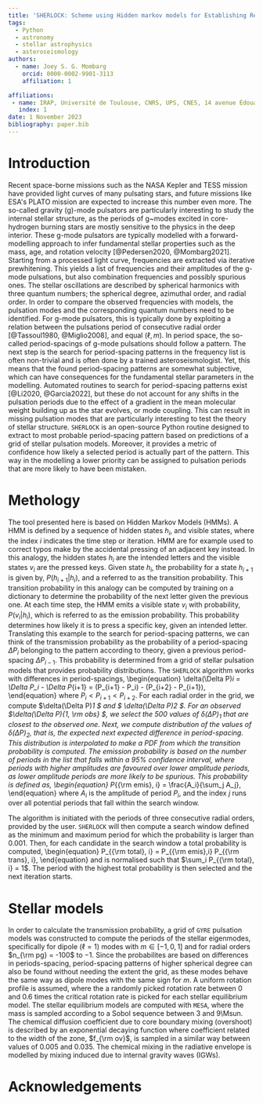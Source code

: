 ```yaml
---
title: 'SHERLOCK: Scheme using Hidden markov models for Establishing Reiteratively a List Of Candidate period-spacings with liKelihood'
tags:
  - Python
  - astronomy
  - stellar astrophysics  
  - asteroseismology
authors:
  - name: Joey S. G. Mombarg
    orcid: 0000-0002-9901-3113
    affiliation: 1

affiliations:
 - name: IRAP, Université de Toulouse, CNRS, UPS, CNES, 14 avenue Édouard Belin, F-31400 Toulouse, France
   index: 1
date: 1 November 2023
bibliography: paper.bib
---
```


# Introduction

Recent space-borne missions such as the NASA Kepler and TESS mission have provided light curves of many pulsating stars, and future missions like ESA's PLATO mission are expected to increase this number even more. The so-called gravity (g)-mode pulsators are particularly interesting to study the internal stellar structure, as the periods of g~modes excited in core-hydrogen burning stars are mostly sensitive to the physics in the deep interior. These g-mode pulsators are typically modelled with a forward-modelling approach to infer fundamental stellar properties such as the mass, age, and rotation velocity [@Pedersen2020, @Mombarg2021]. Starting from a processed light curve, frequencies are extracted via iterative prewhitening. This yields a list of frequencies and their amplitudes of the g-mode pulsations, but also combination frequencies and possibly spurious ones. The stellar oscillations are described by spherical harmonics with three quantum numbers; the spherical degree, azimuthal order, and radial order. In order to compare the observed frequencies with models, the pulsation modes and the corresponding quantum numbers need to be identified. For g-mode pulsators, this is typically done by exploiting a relation between the pulsations period of consecutive radial order [@Tassoul1980, @Miglio2008], and equal ($\ell, m$). In period space, the so-called period-spacings of g-mode pulsations should follow a pattern. The next step is the search for period-spacing patterns in the frequency list is often non-trivial and is often done by a trained asteroseismologist. Yet, this means that the found period-spacing patterns are somewhat subjective, which can have consequences for the fundamental stellar parameters in the modelling. Automated routines to search for period-spacing patterns exist [@Li2020, @Garcia2022], but these do not account for any shifts in the pulsation periods due to the effect of a gradient in the mean molecular weight building up as the star evolves, or mode coupling. This can result in missing pulsation modes that are particularly interesting to test the theory of stellar structure. `SHERLOCK` is an open-source Python routine designed to extract to most probable period-spacing pattern based on predictions of a grid of stellar pulsation models.
Moreover, it provides a metric of confidence how likely a selected period is actually part of the pattern. This way in the modelling a lower priority can be assigned to pulsation periods that are more likely to have been mistaken.

# Methology

The tool presented here is based on Hidden Markov Models (HMMs). A HMM is defined by a sequence of hidden states $h_i$, and visible states, where the index $i$ indicates the time step or iteration. HMM are for example used to correct typos make by the accidental pressing of an adjacent key instead. In this analogy, the hidden states $h_i$ are the intended letters and the visible states $v_i$ are the pressed keys. Given state $h_i$, the probability for a state $h_{i+1}$ is given by, $P(h_{i+1} | h_i)$,
and a referred to as the transition probability. This transition probability in this analogy can be computed by training on a dictionary to determine the probability of the next letter given the previous one. At each time step, the HMM emits a visible state $v_i$ with probability, $P(v_i | h_i)$, which is referred to as the emission probability. This probability determines how likely it is to press a specific key, given an intended letter. Translating this example to the search for period-spacing patterns, we can think of the transmission probability as the probability of a period-spacing $\Delta P_{i}$ belonging to the pattern according to theory, given a previous period-spacing $\Delta P_{i-1}$. This probability is determined from a grid of stellar pulsation models that provides probability distributions. The `SHERLOCK` algorithm works with differences in period-spacings,
\begin{equation}
    \delta(\Delta P)_i = \Delta P_i - \Delta P_{i+1} = (P_{i+1} - P_i) - (P_{i+2} - P_{i+1}),
\end{equation}
where $P_i < P_{i+1} < P_{i+2}$. For each radial order in the grid, we compute $\delta(\Delta P)_1 $ and $ \delta(\Delta P)_2 $. For an observed $\delta(\Delta P)_{1, \rm obs} $, we select the 500 values of $\delta(\Delta P)_1$ that are closest to the observed one. Next, we compute distribution of the values of $\delta(\Delta P)_2$, that is, the expected next expected difference in period-spacing. This distribution is interpolated to make a PDF from which the transition probability is computed.
The emission probability is based on the number of periods in the list that falls within a 95\% confidence interval, where periods with higher amplitudes are favoured over lower amplitude periods, as lower amplitude periods are more likely to be spurious. This probability is defined as,
\begin{equation}
    P_{{\rm emis}, i} = \frac{A_i}{\sum_j A_j},
\end{equation}
where $A_i$ is the amplitude of period $P_i$, and the index $j$ runs over all potential periods that fall within the search window.

The algorithm is initiated with the periods of three consecutive radial orders, provided by the user. `SHERLOCK` will then compute a search window defined as the minimum and maximum period for which the probability is larger than 0.001. Then, for each candidate in the search window a total probability is computed,
\begin{equation}
    P_{{\rm total}, i} = P_{{\rm emis},i} P_{{\rm trans}, i},
\end{equation}
and is normalised such that $\sum_i P_{{\rm total}, i} = 1$. The period with the highest total probability is then selected and the next iteration starts.

# Stellar models

In order to calculate the transmission probability, a grid of `GYRE` pulsation models was constructed to compute the periods of the stellar eigenmodes, specifically for dipole ($\ell = 1$) modes with $m \in [-1, 0, 1]$ and for radial orders $n_{\rm pg} = -100$ to $-1$. Since the probabilites are based on differences in periods-spacing, period-spacing patterns of higher spherical degree can also be found without needing the extent the grid, as these modes behave the same way as dipole modes with the same sign for $m$. A uniform rotation profile is assumed, where the a randomly picked rotation rate between 0 and 0.6 times the critical rotation rate is picked for each stellar equilibrium model. The stellar equilibrium models are computed with `MESA`, where the mass is sampled according to a Sobol sequence between 3 and 9\Msun. The chemical diffusion coefficient due to core boundary mixing (overshoot) is described by an exponential decaying function where coefficient related to the width of the zone, $f_{\rm ov}$, is sampled in a similar way between values of 0.005 and 0.035. The chemical mixing in the radiative envelope is modelled by mixing induced due to internal gravity waves (IGWs).

# Acknowledgements
